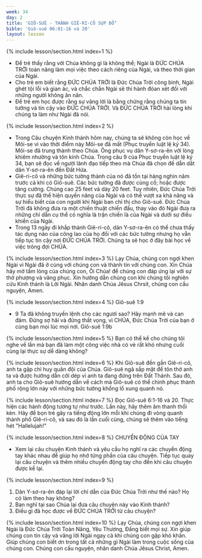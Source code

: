 ```yaml
---
week: 34
day: 2
title: 'GIÔ-SUÊ - THÀNH GIÊ-RI-CÔ SỤP ĐỖ'
bible: 'Giô-suê 06:01-16 và 20'
layout: lesson
---
```



{% include lesson/section.html index=1 %}
- Để trẻ thấy rằng với Chúa không gì là không thể; Ngài là ĐỨC CHÚA TRỜI toàn năng làm mọi việc theo cách riêng của Ngài, và theo thời gian của Ngài.
- Cho trẻ em biết rằng ĐỨC CHÚA TRỜI là Đức Chúa Trời công bình, Ngài ghét tội lỗi và gian ác, và chắc chắn Ngài sẽ thi hành đóan xét đối với những người không ăn năn.
- Để trẻ em học được rằng sự vâng lời là bằng chứng rằng chúng ta tin tưởng và tin cậy vào ĐỨC CHÚA TRỜI. Và ĐỨC CHÚA TRỜI hài lòng khi chúng ta làm như Ngài đã nói.


{% include lesson/section.html index=2 %}
- Trong Câu chuyện Kinh thánh hôm nay, chúng ta sẽ không còn học về Môi-se vì vào thời điểm này Môi-se đã mất (Phục truyền luật lệ ký 34). Môi-se đã trung thành theo Chúa. Ông phục vụ dân Y-sơ-ra-ên với lòng khiêm nhường và tôn kính Chúa. Trong câu 9 của Phục truyền luật lệ ký 34, bạn sẽ đọc về người lãnh đạo tiếp theo mà Chúa đã chọn để dẫn dắt dân Y-sơ-ra-ên đến Đất Hứa.
- Giê-ri-cô và những bức tường thành của nó đã tồn tại hàng nghìn năm trước cả khi có Giô-suê. Các bức tường đã được củng cố; hoặc được tăng cường. Chúng cao 25 ​​feet và dày 20 feet. Tuy nhiên, Đức Chúa Trời thực sự đã thể hiện quyền năng của Ngài và có thể vượt xa khả năng và sự hiểu biết của con người khi Ngài ban chỉ thị cho Giô-suê. Đức Chúa Trời đã không đưa ra một chiến thuật chiến đấu, thay vào đó Ngài đưa ra những chỉ dẫn cụ thể có nghĩa là trận chiến là của Ngài và dưới sự điều khiển của Ngài.
- Trong 13 ngày đi khắp thành Giê-ri-cô, dân Y-sơ-ra-ên có thể chưa thấy tác dụng nào của công lao của họ đối với các bức tường nhưng họ vẫn tiếp tục tin cậy nơi ĐỨC CHÚA TRỜI. Chúng ta sẽ học ở đây bài học về việc trông đợi CHÚA.


{% include lesson/section.html index=3 %}
Lạy Chúa, chúng con ngợi khen Ngài vì Ngài đã ở cùng với chúng con và thành tín với chúng con. Xin Chúa hãy mở tấm lòng của chúng con, Ôi Chúa! để chúng con đáp ứng lại với sự thờ phượng và vâng phục. Xin hướng dẫn chúng con khi chúng tôi nghiên cứu Kinh thánh là Lời Ngài. Nhân danh Chúa Jêsus Chrsit, chúng con cầu nguyện, Amen.


{% include lesson/section.html index=4 %}
Giô-suê 1:9
- 9 Ta đã không truyền lệnh cho các ngươi sao? Hãy mạnh mẽ và can đảm. Đừng sợ hãi và đừng thất vọng, vì CHÚA, Đức Chúa Trời của bạn ở cùng bạn mọi lúc mọi nơi. Giô-suê 1:9b


{% include lesson/section.html index=5 %}
 Bạn có thể kể cho chúng tôi nghe về lần mà bạn đã làm một công việc nhà có vẻ rất khó nhưng cuối cùng lại thực sự dễ dàng không?


{% include lesson/section.html index=6 %}
Khi Giô-suê đến gần Giê-ri-cô, anh ta gặp chỉ huy quân đội của Chúa. Giô-suê ngã sấp mặt để tôn thờ anh ta và được hướng dẫn cởi dép vì anh ta đang đứng trên Đất Thánh. Sau đó, anh ta cho Giô-suê hướng dẫn về cách mà Giô-suê có thể chinh phục thành phố rộng lớn này với những bức tường khổng lồ xung quanh nó.


{% include lesson/section.html index=7 %}
Đọc Giô-suê 6:1-16 và 20. Thực hiện các hành động tương tự như trước. Lần này, hãy thêm âm thanh thổi kèn. Hãy để bọn trẻ gây ra tiếng động lớn mỗi khi chúng đi vòng quanh thành phố Giê-ri-cô, và sau đó là lần cuối cùng, chúng sẽ thêm vào tiếng hét "Hallelujah!"


{% include lesson/section.html index=8 %}
CHUYỂN ĐỘNG CỦA TAY
- Xem lại câu chuyện Kinh thánh và yêu cầu họ nghĩ ra các chuyển động tay khác nhau để giúp họ nhớ từng phần của câu chuyện. Tiếp tục quay lại câu chuyện và thêm nhiều chuyển động tay cho đến khi câu chuyện được kể lại.


{% include lesson/section.html index=9 %}
1. Dân Y-sơ-ra-ên đáp lại lời chỉ dẫn của Đức Chúa Trời như thế nào? Họ có làm theo hay không?
2. Bạn nghĩ tại sao Chúa lại đưa câu chuyện này vào Kinh thánh?
3. Điều gì đã học được về ĐỨC CHÚA TRỜI từ câu chuyện?


{% include lesson/section.html index=10 %}
Lạy Chúa, chúng con ngợi khen Ngài là Đức Chúa Trời Toàn Năng, Yêu Thương, Đấng biết mọi sự. Xin giúp chúng con tin cậy và vâng lời Ngài ngay cả khi chúng con gặp khó khăn. Giúp chúng con biết ơn trong tất cả những gì Ngài làm trong cuộc sống của chúng con. Chúng con cầu nguyện, nhân danh Chúa Jêsus Christ, Amen.
